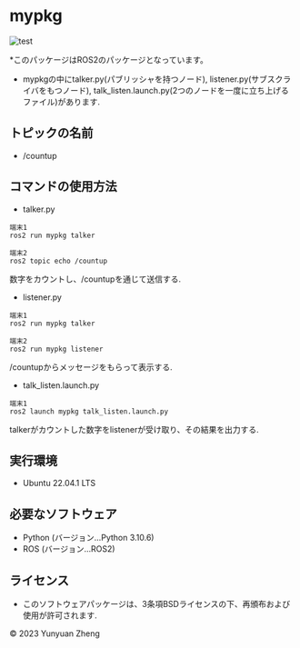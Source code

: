 # mypkg
![test](https://github.com/JusticeMaple/mypkg/actions/workflows/test.yml/badge.svg)

*このパッケージはROS2のパッケージとなっています。

* mypkgの中にtalker.py(パブリッシャを持つノード), listener.py(サブスクライバをもつノード), talk_listen.launch.py(2つのノードを一度に立ち上げるファイル)があります.

## トピックの名前

* /countup

## コマンドの使用方法

* talker.py
```
端末1
ros2 run mypkg talker

端末2
ros2 topic echo /countup
```
数字をカウントし、/countupを通じて送信する.

* listener.py
```
端末1
ros2 run mypkg talker

端末2
ros2 run mypkg listener
```
/countupからメッセージをもらって表示する.

* talk_listen.launch.py
```
端末1
ros2 launch mypkg talk_listen.launch.py
```
talkerがカウントした数字をlistenerが受け取り、その結果を出力する.

## 実行環境

* Ubuntu 22.04.1 LTS

## 必要なソフトウェア

* Python (バージョン…Python 3.10.6)
* ROS (バージョン…ROS2)


## ライセンス

* このソフトウェアパッケージは、3条項BSDライセンスの下、再頒布および使用が許可されます.

© 2023 Yunyuan Zheng
